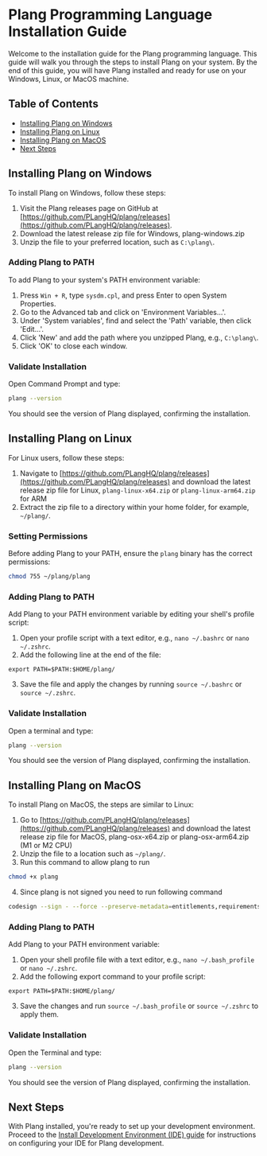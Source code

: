 ﻿# Plang Programming Language Installation Guide

Welcome to the installation guide for the Plang programming language. This guide will walk you through the steps to install Plang on your system. By the end of this guide, you will have Plang installed and ready for use on your Windows, Linux, or MacOS machine.

## Table of Contents

- [Installing Plang on Windows](#installing-plang-on-windows)
- [Installing Plang on Linux](#installing-plang-on-linux)
- [Installing Plang on MacOS](#installing-plang-on-macos)
- [Next Steps](#next-steps)

## Installing Plang on Windows

To install Plang on Windows, follow these steps:

1. Visit the Plang releases page on GitHub at [https://github.com/PLangHQ/plang/releases](https://github.com/PLangHQ/plang/releases).
2. Download the latest release zip file for Windows, plang-windows.zip
3. Unzip the file to your preferred location, such as `C:\plang\`.

### Adding Plang to PATH

To add Plang to your system's PATH environment variable:

1. Press `Win + R`, type `sysdm.cpl`, and press Enter to open System Properties.
2. Go to the Advanced tab and click on 'Environment Variables...'.
3. Under 'System variables', find and select the 'Path' variable, then click 'Edit...'.
4. Click 'New' and add the path where you unzipped Plang, e.g., `C:\plang\`.
5. Click 'OK' to close each window.

### Validate Installation

Open Command Prompt and type:

```bash
plang --version
```

You should see the version of Plang displayed, confirming the installation.

## Installing Plang on Linux

For Linux users, follow these steps:

1. Navigate to [https://github.com/PLangHQ/plang/releases](https://github.com/PLangHQ/plang/releases) and download the latest release zip file for Linux, `plang-linux-x64.zip` or `plang-linux-arm64.zip` for ARM
2. Extract the zip file to a directory within your home folder, for example, `~/plang/`.

### Setting Permissions

Before adding Plang to your PATH, ensure the `plang` binary has the correct permissions:

```bash
chmod 755 ~/plang/plang
```

### Adding Plang to PATH

Add Plang to your PATH environment variable by editing your shell's profile script:

1. Open your profile script with a text editor, e.g., `nano ~/.bashrc` or `nano ~/.zshrc`.
2. Add the following line at the end of the file:

```
export PATH=$PATH:$HOME/plang/
```

3. Save the file and apply the changes by running `source ~/.bashrc` or `source ~/.zshrc`.

### Validate Installation

Open a terminal and type:

```bash
plang --version
```

You should see the version of Plang displayed, confirming the installation.

## Installing Plang on MacOS

To install Plang on MacOS, the steps are similar to Linux:

1. Go to [https://github.com/PLangHQ/plang/releases](https://github.com/PLangHQ/plang/releases) and download the latest release zip file for MacOS, plang-osx-x64.zip or plang-osx-arm64.zip (M1 or M2 CPU)
2. Unzip the file to a location such as `~/plang/`.
3. Run this command to allow plang to run
```bash
chmod +x plang
```
4. Since plang is not signed you need to run following command
```bash
codesign --sign - --force --preserve-metadata=entitlements,requirements,flags,runtime ./plang
```


### Adding Plang to PATH

Add Plang to your PATH environment variable:

1. Open your shell profile file with a text editor, e.g., `nano ~/.bash_profile` or `nano ~/.zshrc`.
2. Add the following export command to your profile script:

```
export PATH=$PATH:$HOME/plang/
```

3. Save the changes and run `source ~/.bash_profile` or `source ~/.zshrc` to apply them.

### Validate Installation

Open the Terminal and type:

```bash
plang --version
```

You should see the version of Plang displayed, confirming the installation.

## Next Steps

With Plang installed, you're ready to set up your development environment. Proceed to the [Install Development Environment (IDE) guide](./IDE.md) for instructions on configuring your IDE for Plang development.